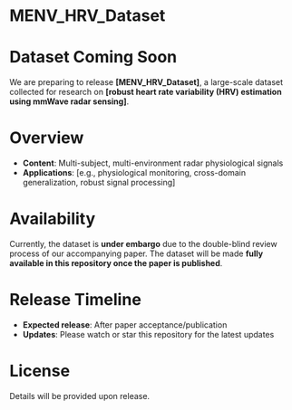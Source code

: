 # MENV_HRV_Dataset
# Dataset Coming Soon

We are preparing to release **[MENV_HRV_Dataset]**, a large-scale dataset collected for research on **[robust heart rate variability (HRV) estimation using mmWave radar sensing]**.

# Overview

- **Content**: Multi-subject, multi-environment radar physiological signals
- **Applications**: [e.g., physiological monitoring, cross-domain generalization, robust signal processing]

# Availability

Currently, the dataset is **under embargo** due to the double-blind review process of our accompanying paper.
 The dataset will be made **fully available in this repository once the paper is published**.

# Release Timeline

- **Expected release**: After paper acceptance/publication
- **Updates**: Please watch or star this repository for the latest updates

# License

 Details will be provided upon release.
